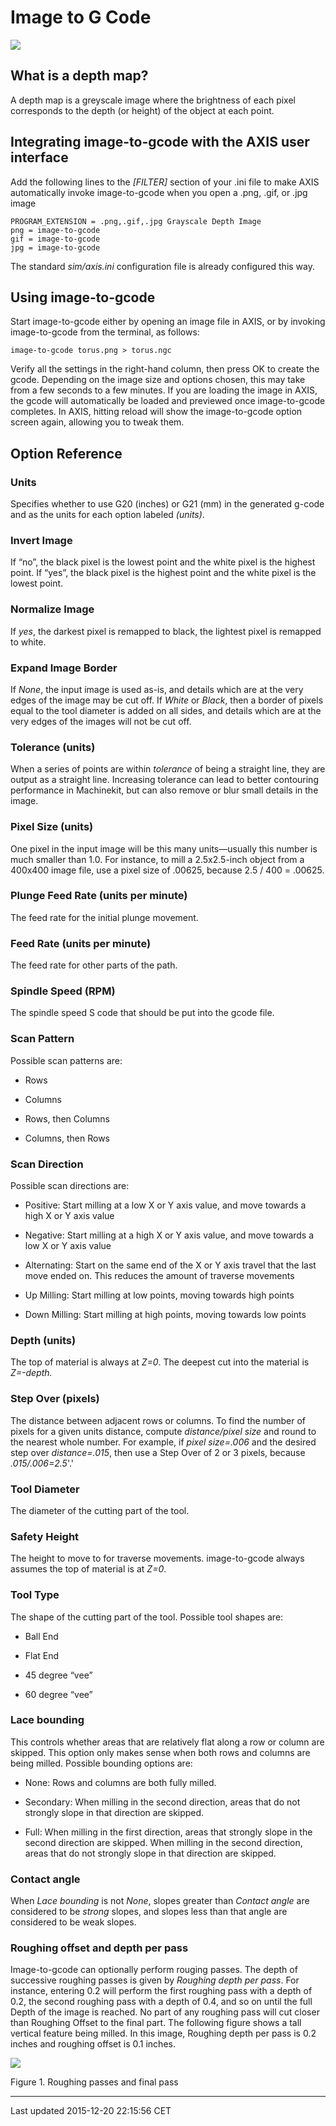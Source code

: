 Image to G Code
===============

<span id="cha:image-to-g-code"></span>

![](images/image-to-gcode.png)

What is a depth map?
--------------------

A depth map is a greyscale image where the brightness of each pixel corresponds to the depth (or height) of the object at each point.

Integrating image-to-gcode with the AXIS user interface
-------------------------------------------------------

Add the following lines to the *\[FILTER\]* section of your .ini file to make AXIS automatically invoke image-to-gcode when you open a .png, .gif, or .jpg image

    PROGRAM_EXTENSION = .png,.gif,.jpg Grayscale Depth Image
    png = image-to-gcode
    gif = image-to-gcode
    jpg = image-to-gcode

The standard *sim/axis.ini* configuration file is already configured this way.

Using image-to-gcode
--------------------

Start image-to-gcode either by opening an image file in AXIS, or by invoking image-to-gcode from the terminal, as follows:

    image-to-gcode torus.png > torus.ngc

Verify all the settings in the right-hand column, then press OK to create the gcode. Depending on the image size and options chosen, this may take from a few seconds to a few minutes. If you are loading the image in AXIS, the gcode will automatically be loaded and previewed once image-to-gcode completes. In AXIS, hitting reload will show the image-to-gcode option screen again, allowing you to tweak them.

Option Reference
----------------

### Units

Specifies whether to use G20 (inches) or G21 (mm) in the generated g-code and as the units for each option labeled *(units)*.

### Invert Image

If “no”, the black pixel is the lowest point and the white pixel is the highest point. If “yes”, the black pixel is the highest point and the white pixel is the lowest point.

### Normalize Image

If *yes*, the darkest pixel is remapped to black, the lightest pixel is remapped to white.

### Expand Image Border

If *None*, the input image is used as-is, and details which are at the very edges of the image may be cut off. If *White* or *Black*, then a border of pixels equal to the tool diameter is added on all sides, and details which are at the very edges of the images will not be cut off.

### Tolerance (units)

When a series of points are within *tolerance* of being a straight line, they are output as a straight line. Increasing tolerance can lead to better contouring performance in Machinekit, but can also remove or blur small details in the image.

### Pixel Size (units)

One pixel in the input image will be this many units—usually this number is much smaller than 1.0. For instance, to mill a 2.5x2.5-inch object from a 400x400 image file, use a pixel size of .00625, because 2.5 / 400 = .00625.

### Plunge Feed Rate (units per minute)

The feed rate for the initial plunge movement.

### Feed Rate (units per minute)

The feed rate for other parts of the path.

### Spindle Speed (RPM)

The spindle speed S code that should be put into the gcode file.

### Scan Pattern

Possible scan patterns are:

-   Rows

-   Columns

-   Rows, then Columns

-   Columns, then Rows

### Scan Direction

Possible scan directions are:

-   Positive: Start milling at a low X or Y axis value, and move towards a high X or Y axis value

-   Negative: Start milling at a high X or Y axis value, and move towards a low X or Y axis value

-   Alternating: Start on the same end of the X or Y axis travel that the last move ended on. This reduces the amount of traverse movements

-   Up Milling: Start milling at low points, moving towards high points

-   Down Milling: Start milling at high points, moving towards low points

### Depth (units)

The top of material is always at *Z=0*. The deepest cut into the material is *Z=-depth.*

### Step Over (pixels)

The distance between adjacent rows or columns. To find the number of pixels for a given units distance, compute *distance/pixel size* and round to the nearest whole number. For example, if *pixel size=.006* and the desired step over *distance=.015*, then use a Step Over of 2 or 3 pixels, because *.015/.006=2.5*'.'

### Tool Diameter

The diameter of the cutting part of the tool.

### Safety Height

The height to move to for traverse movements. image-to-gcode always assumes the top of material is at *Z=0*.

### Tool Type

The shape of the cutting part of the tool. Possible tool shapes are:

-   Ball End

-   Flat End

-   45 degree “vee”

-   60 degree “vee”

### Lace bounding

This controls whether areas that are relatively flat along a row or column are skipped. This option only makes sense when both rows and columns are being milled. Possible bounding options are:

-   None: Rows and columns are both fully milled.

-   Secondary: When milling in the second direction, areas that do not strongly slope in that direction are skipped.

-   Full: When milling in the first direction, areas that strongly slope in the second direction are skipped. When milling in the second direction, areas that do not strongly slope in that direction are skipped.

### Contact angle

When *Lace bounding* is not *None*, slopes greater than *Contact angle* are considered to be *strong* slopes, and slopes less than that angle are considered to be weak slopes.

### Roughing offset and depth per pass

Image-to-gcode can optionally perform rouging passes. The depth of successive roughing passes is given by *Roughing depth per pass*. For instance, entering 0.2 will perform the first roughing pass with a depth of 0.2, the second roughing pass with a depth of 0.4, and so on until the full Depth of the image is reached. No part of any roughing pass will cut closer than Roughing Offset to the final part. The following figure shows a tall vertical feature being milled. In this image, Roughing depth per pass is 0.2 inches and roughing offset is 0.1 inches.

![](images/i2g-roughing.png)

Figure 1. Roughing passes and final pass<span id="roughing-passes"></span>

------------------------------------------------------------------------

Last updated 2015-12-20 22:15:56 CET


